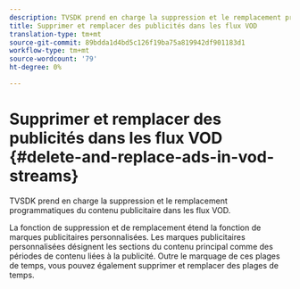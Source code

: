 ```yaml
---
description: TVSDK prend en charge la suppression et le remplacement programmatiques du contenu publicitaire dans les flux VOD.
title: Supprimer et remplacer des publicités dans les flux VOD
translation-type: tm+mt
source-git-commit: 89bdda1d4bd5c126f19ba75a819942df901183d1
workflow-type: tm+mt
source-wordcount: '79'
ht-degree: 0%

---
```



# Supprimer et remplacer des publicités dans les flux VOD {#delete-and-replace-ads-in-vod-streams}

TVSDK prend en charge la suppression et le remplacement programmatiques du contenu publicitaire dans les flux VOD.

La fonction de suppression et de remplacement étend la fonction de marques publicitaires personnalisées. Les marques publicitaires personnalisées désignent les sections du contenu principal comme des périodes de contenu liées à la publicité. Outre le marquage de ces plages de temps, vous pouvez également supprimer et remplacer des plages de temps.
